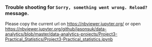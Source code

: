 ### Trouble shooting for `Sorry, something went wrong. Reload?` message.

Please copy the current url on https://nbviewer.jupyter.org/ or open https://nbviewer.jupyter.org/github/jasonsuk/data-analytics/blob/master/data-analytics-projects/Project3-Practical_Statistics/Project3-Practical_statistics.ipynb


